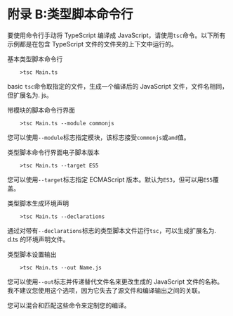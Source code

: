 # 附录 B:类型脚本命令行

要使用命令行手动将 TypeScript 编译成 JavaScript，请使用`tsc`命令。以下所有示例都是在包含 TypeScript 文件的文件夹的上下文中运行的。

基本类型脚本命令行

```
    >tsc Main.ts

```

basic `tsc`命令取指定的文件，生成一个编译后的 JavaScript 文件，文件名相同，但扩展名为. js。

带模块的脚本命令行界面

```
    >tsc Main.ts --module commonjs

```

您可以使用`--module`标志指定模块，该标志接受`commonjs`或`amd`值。

类型脚本命令行界面电子脚本版本

```
    >tsc Main.ts --target ES5

```

您可以使用`--target`标志指定 ECMAScript 版本。默认为`ES3`，但可以用`ES5`覆盖。

类型脚本生成环境声明

```
    >tsc Main.ts --declarations

```

通过对带有`--declarations`标志的类型脚本文件运行`tsc`，可以生成扩展名为. d.ts 的环境声明文件。

类型脚本设置输出

```
    >tsc Main.ts --out Name.js

```

您可以使用`--out`标志并传递替代文件名来更改生成的 JavaScript 文件的名称。我不建议您使用这个选项，因为它失去了源文件和编译输出之间的关联。

您可以混合和匹配这些命令来定制您的编译。